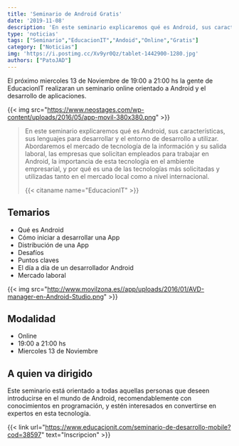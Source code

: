 ```yaml
---
title: 'Seminario de Android Gratis'
date: '2019-11-08'
description: 'En este seminario explicaremos qué es Android, sus características, sus lenguajes para desarrollar y el entorno de desarrollo a utilizar.'
type: 'noticias'
tags: ["Seminario","EducacionIT","Andoid","Online","Gratis"]
category: ["Noticias"]
img: 'https://i.postimg.cc/Xv9yr0Qz/tablet-1442900-1280.jpg'
authors: ["PatoJAD"]
---
```


El próximo miercoles 13 de Noviembre de 19:00 a 21:00 hs la gente de EducacionIT realizaran un seminario online orientado a Android y el desarrollo de aplicaciones.


{{< img src="https://www.neostages.com/wp-content/uploads/2016/05/app-movil-380x380.png" >}}


> En este seminario explicaremos qué es Android, sus características, sus lenguajes para desarrollar y el entorno de desarrollo a utilizar. Abordaremos el mercado de tecnología de la información y su salida laboral, las empresas que solicitan empleados para trabajar en Android, la importancia de esta tecnología en el ambiente empresarial, y por qué es una de las tecnologías más solicitadas y utilizadas tanto en el mercado local como a nivel internacional.
>
> {{< citaname name="EducacionIT" >}}


 


## Temarios



* Qué es Android
* Cómo iniciar a desarrollar una App
* Distribución de una App
* Desafíos
* Puntos claves
* El día a día de un desarrollador Android
* Mercado laboral


{{< img src="http://www.movilzona.es//app/uploads/2016/01/AVD-manager-en-Android-Studio.png" >}}


## Modalidad



* Online
* 19:00 a 21:00 hs
* Miercoles 13 de Noviembre




## A quien va dirigido



Este seminario está orientado a todas aquellas personas que deseen introducirse en el mundo de Android, recomendablemente con conocimientos en programación, y estén interesados en convertirse en expertos en esta tecnología.



{{< link url="https://www.educacionit.com/seminario-de-desarrollo-mobile?cod=38597" text="Inscripcion" >}}
